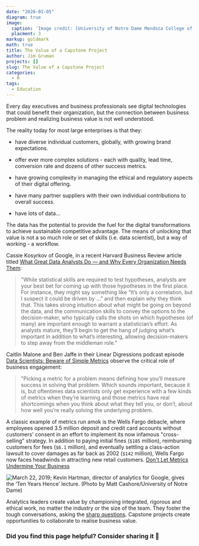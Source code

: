 ```yaml
---
date: "2020-01-05"
diagram: true
image: 
  caption: 'Image credit: [University of Notre Dame Mendoza College of Business](https://mendoza.nd.edu/wp-content/uploads/2018/12/msba_chi_highlight3-min-279x203.jpg)'
  placment: 3
markup: goldmark
math: true
title: The Value of a Capstone Project
author: Jim Gruman
projects: []
slug: The Value of a Capstone Project
categories:
  - R
tags:
  - Education
---
```

Every day executives and business professionals see digital technologies that could benefit their organization, but the connection between business problem and realizing business value is not well understood.

The reality today for most large enterprises is that they:

- have diverse individual customers, globally, with growing brand expectations. 

- offer ever more complex solutions - each with quality, lead time, conversion rate and dozens of other success metrics.

- have growing complexity in managing the ethical and regulatory aspects of their digital offering.

- have many partner suppliers with their own individual contributions to overall success.

- have lots of data...

The data has the potential to provide the fuel for the digital transformations to achieve sustainable competitive advantage.  The means of unlocking that value is not a so much role or set of skills (i.e. data scientist), but a way of working - a workflow.

Cassie Kosyrkov of Google, in a recent Harvard Business Review article titled [What Great Data Analysts Do — and Why Every Organization Needs Them](https://hbr.org/2018/12/what-great-data-analysts-do-and-why-every-organization-needs-them):

>"While statistical skills are required to test hypotheses, analysts are your best bet for coming up with those hypotheses in the first place. For instance, they might say something like “It’s only a correlation, but I suspect it could be driven by …” and then explain why they think that. This takes strong intuition about what might be going on beyond the data, and the communication skills to convey the options to the decision-maker, who typically calls the shots on which hypotheses (of many) are important enough to warrant a statistician’s effort. As analysts mature, they’ll begin to get the hang of judging what’s important in addition to what’s interesting, allowing decision-makers to step away from the middleman role."

Caitlin Malone and Ben Jaffe in their Linear Digressions podcast episode [Data Scientists: Beware of Simple Metrics](http://lineardigressions.com/episodes/2019/12/22/data-scientists-beware-of-simple-metrics) observe the critical role of business engagement:

>"Picking a metric for a problem means defining how you’ll measure success in solving that problem. Which sounds important, because it is, but oftentimes data scientists only get experience with a few kinds of metrics when they’re learning and those metrics have real shortcomings when you think about what they tell you, or don’t, about how well you’re really solving the underlying problem.

A classic example of metrics run amok is the Wells Fargo debacle, where employees opened 3.5 million deposit and credit card accounts without customers' consent in an effort to implement its now infamous "cross-selling" strategy. In addition to paying initial fines (`$185` million), reimbursing customers for fees (`$6.1` million), and eventually settling a class-action lawsuit to cover damages as far back as 2002 (`$142` million), Wells Fargo now faces headwinds in attracting new retail customers.  [Don't Let Metrics Undermine Your Business](https://hbr.org/2019/09/dont-let-metrics-undermine-your-business)

![March 22, 2019; Kevin Hartman, director of analytics for Google, gives the ‘Ten Years Hence’ lecture. (Photo by Matt Cashore/University of Notre Dame)](https://mendoza.nd.edu/wp-content/uploads/2019/04/MC-3.22.19-Ten-Years-Hence-08-600x400.jpg)

Analytics leaders create value by championing integrated, rigorous and ethical work, no matter the industry or the size of the team. They foster the tough conversations, asking the [sharp questions](https://brohrer.github.io/pocket_guide_data_science.html). Capstone projects create opportunities to collaborate to realise business value.

### Did you find this page helpful? Consider sharing it 🙌


